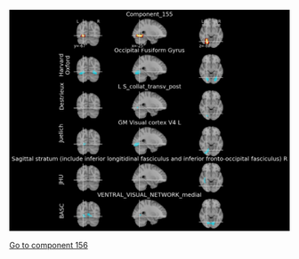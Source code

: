 ![155](preliminary/155.jpg "Component 155")

[Go to component 156](https://parietal-inria.github.io/MODL_atlas/256/156 "Component 156")

